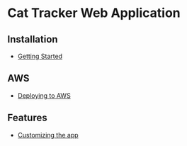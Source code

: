 # Cat Tracker Web Application

## Installation

* [Getting Started](./GettingStarted.md)

## AWS

* [Deploying to AWS](./AWS.md)

## Features

* [Customizing the app](./Customizing.md)
